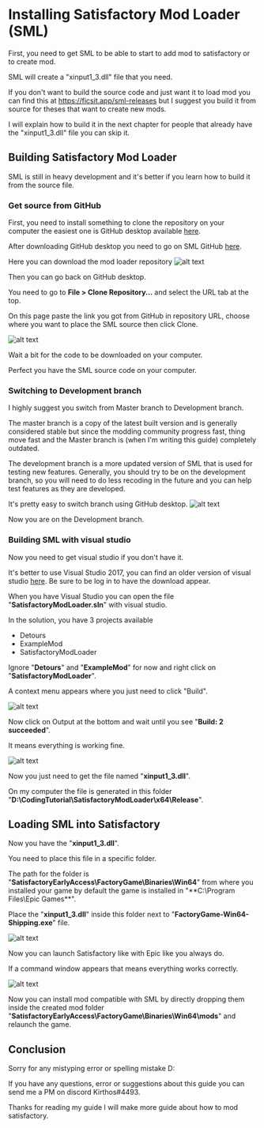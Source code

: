 # Installing Satisfactory Mod Loader (SML)

First, you need to get SML to be able to start to add mod to satisfactory or to create mod.

SML will create a "xinput1_3.dll" file that you need.

If you don't want to build the source code and just want it to load mod you can find this at https://ficsit.app/sml-releases but I suggest you build it from source for theses that want to create new mods.

I will explain how to build it in the next chapter for people that already have the "xinput1_3.dll" file you can skip it.

## Building Satisfactory Mod Loader

SML is still in heavy development and it's better if you learn how to build it from the source file.

### Get source from GitHub

First, you need to install something to clone the repository on your computer the easiest one is GitHub desktop available [here](https://desktop.github.com/).

After downloading GitHub desktop you need to go on SML GitHub [here](https://github.com/satisfactorymodding/SatisfactoryModLoader).

Here you can download the mod loader repository
![alt text](https://github.com/jcornill/SatisfactoryModdingGuide/raw/master/GitHub_SMLDownload.png "GitHub_SMLDownload")

Then you can go back on GitHub desktop.

You need to go to **File > Clone Repository...** and select the URL tab at the top.

On this page paste the link you got from GitHub in repository URL, choose where you want to place the SML source then click Clone.

![alt text](https://github.com/jcornill/SatisfactoryModdingGuide/raw/master/GitHubDesktop_clone.png "GitHubDesktop_clone")

Wait a bit for the code to be downloaded on your computer.

Perfect you have the SML source code on your computer.

### Switching to Development branch

I highly suggest you switch from Master branch to Development branch.

The master branch is a copy of the latest built version and is generally considered stable but since the modding community progress fast, thing move fast and the Master branch is (when I'm writing this guide) completely outdated.

The development branch is a more updated version of SML that is used for testing new features. Generally, you should try to be on the development branch, so you will need to do less recoding in the future and you can help test features as they are developed.

It's pretty easy to switch branch using GitHub desktop.
![alt text](https://github.com/jcornill/SatisfactoryModdingGuide/raw/master/GitHub_DevBranch.png "GitHub_DevBranch")

Now you are on the Development branch.

### Building SML with visual studio

Now you need to get visual studio if you don't have it.

It's better to use Visual Studio 2017, you can find an older version of visual studio [here](https://my.visualstudio.com/Downloads?q=visual%20studio%202017&wt.mc_id=o~msft~vscom~older-downloads). Be sure to be log in to have the download appear.

When you have Visual Studio you can open the file "**SatisfactoryModLoader.sln**" with visual studio.

In the solution, you have 3 projects available
+ Detours
+ ExampleMod
+ SatisfactoryModLoader

Ignore "**Detours**" and "**ExampleMod**" for now and right click on "**SatisfactoryModLoader**".

A context menu appears where you just need to click "Build".

![alt text](https://github.com/jcornill/SatisfactoryModdingGuide/raw/master/visualStudio_Build.png "visualStudio_Build")

Now click on Output at the bottom and wait until you see "**Build: 2 succeeded**".

It means everything is working fine.

![alt text](https://github.com/jcornill/SatisfactoryModdingGuide/raw/master/VisualStudio_Output.png "VisualStudio_Output")

Now you just need to get the file named "**xinput1_3.dll**".

On my computer the file is generated in this folder "**D:\CodingTutorial\SatisfactoryModLoader\x64\Release**".

## Loading SML into Satisfactory

Now you have the "**xinput1_3.dll**".

You need to place this file in a specific folder.

The path for the folder is "**SatisfactoryEarlyAccess\FactoryGame\Binaries\Win64**" from where you installed your game by default the game is installed in "**C:\Program Files\Epic Games\**".

Place the "**xinput1_3.dll**" inside this folder next to "**FactoryGame-Win64-Shipping.exe**" file.

![alt text](https://github.com/jcornill/SatisfactoryModdingGuide/raw/master/Xinput.png "Xinput")

Now you can launch Satisfactory like with Epic like you always do.

If a command window appears that means everything works correctly.

![alt text](https://github.com/jcornill/SatisfactoryModdingGuide/raw/master/Console.png "console")

Now you can install mod compatible with SML by directly dropping them inside the created mod folder "**SatisfactoryEarlyAccess\FactoryGame\Binaries\Win64\mods**" and relaunch the game.

## Conclusion


Sorry for any mistyping error or spelling mistake D:

If you have any questions, error or suggestions about this guide you can send me a PM on discord Kirthos#4493.

Thanks for reading my guide I will make more guide about how to mod satisfactory.
